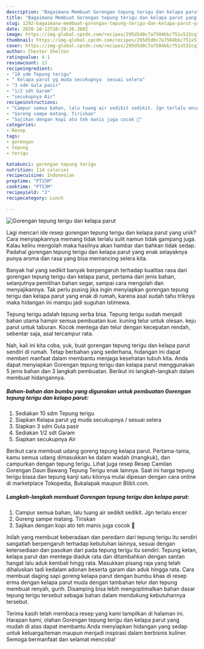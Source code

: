 ```yaml
---
description: "Bagaimana Membuat Gorengan tepung terigu dan kelapa parut yang Lezat"
title: "Bagaimana Membuat Gorengan tepung terigu dan kelapa parut yang Lezat"
slug: 1292-bagaimana-membuat-gorengan-tepung-terigu-dan-kelapa-parut-yang-lezat
date: 2020-10-12T10:29:26.260Z
image: https://img-global.cpcdn.com/recipes/295d5d0c7a7504bb/751x532cq70/gorengan-tepung-terigu-dan-kelapa-parut-foto-resep-utama.jpg
thumbnail: https://img-global.cpcdn.com/recipes/295d5d0c7a7504bb/751x532cq70/gorengan-tepung-terigu-dan-kelapa-parut-foto-resep-utama.jpg
cover: https://img-global.cpcdn.com/recipes/295d5d0c7a7504bb/751x532cq70/gorengan-tepung-terigu-dan-kelapa-parut-foto-resep-utama.jpg
author: Chester Shelton
ratingvalue: 4.1
reviewcount: 13
recipeingredient:
- "10 sdm Tepung terigu"
- " Kelapa parut yg muda secukupnya  sesuai selera"
- "3 sdm Gula pasir"
- "1/2 sdt Garam"
- "secukupnya Air"
recipeinstructions:
- "Campur semua bahan, lalu tuang air sedikit sedikit. Jgn terlalu encer"
- "Goreng sampe matang. Tiriskan"
- "Sajikan dengan kopi ato teh manis juga cocok 🥰"
categories:
- Resep
tags:
- gorengan
- tepung
- terigu

katakunci: gorengan tepung terigu 
nutrition: 114 calories
recipecuisine: Indonesian
preptime: "PT15M"
cooktime: "PT53M"
recipeyield: "2"
recipecategory: Lunch

---
```



![Gorengan tepung terigu dan kelapa parut](https://img-global.cpcdn.com/recipes/295d5d0c7a7504bb/751x532cq70/gorengan-tepung-terigu-dan-kelapa-parut-foto-resep-utama.jpg)

Lagi mencari ide resep gorengan tepung terigu dan kelapa parut yang unik? Cara menyiapkannya memang tidak terlalu sulit namun tidak gampang juga. Kalau keliru mengolah maka hasilnya akan hambar dan bahkan tidak sedap. Padahal gorengan tepung terigu dan kelapa parut yang enak selayaknya punya aroma dan rasa yang bisa memancing selera kita.

Banyak hal yang sedikit banyak berpengaruh terhadap kualitas rasa dari gorengan tepung terigu dan kelapa parut, pertama dari jenis bahan, selanjutnya pemilihan bahan segar, sampai cara mengolah dan menyajikannya. Tak perlu pusing jika ingin menyiapkan gorengan tepung terigu dan kelapa parut yang enak di rumah, karena asal sudah tahu triknya maka hidangan ini mampu jadi suguhan istimewa.

Tepung terigu adalah tepung serba bisa. Tepung terigu sudah menjadi bahan utama hampir semua pembuatan kue. kuning telur untuk olesan. keju parut untuk taburan. Kocok mentega dan telur dengan kecepatan rendah, sebentar saja, asal tercampur rata.


Nah, kali ini kita coba, yuk, buat gorengan tepung terigu dan kelapa parut sendiri di rumah. Tetap berbahan yang sederhana, hidangan ini dapat memberi manfaat dalam membantu menjaga kesehatan tubuh kita. Anda dapat menyiapkan Gorengan tepung terigu dan kelapa parut menggunakan 5 jenis bahan dan 3 langkah pembuatan. Berikut ini langkah-langkah dalam membuat hidangannya.

<!--inarticleads1-->

##### Bahan-bahan dan bumbu yang digunakan untuk pembuatan Gorengan tepung terigu dan kelapa parut:

1. Sediakan 10 sdm Tepung terigu
1. Siapkan  Kelapa parut yg muda secukupnya / sesuai selera
1. Siapkan 3 sdm Gula pasir
1. Sediakan 1/2 sdt Garam
1. Siapkan secukupnya Air


Berikut cara membuat udang goreng tepung kelapa parut. Pertama-tama, kamu semua udang dimasukkan ke dalam wadah (mangkuk), dan campurkan dengan tepung terigu. Lihat juga resep Resep Camilan Gorengan Daun Bawang Tepung Terigu enak lainnya. Saat ini harga tepung terigu biasa dan tepung kanji satu kilonya mulai dipesan dengan cara online di marketplace Tokopedia, Bukalapak maupun Blibli.com. 

<!--inarticleads2-->

##### Langkah-langkah membuat Gorengan tepung terigu dan kelapa parut:

1. Campur semua bahan, lalu tuang air sedikit sedikit. Jgn terlalu encer
1. Goreng sampe matang. Tiriskan
1. Sajikan dengan kopi ato teh manis juga cocok 🥰


Inilah yang membuat keberadaan dan peredarn dari tepung terigu itu sendiri sangatlah berpengaruh terhadap kebutuhan lainnya, sesuai dengan ketersediaan dan pasokan dari pada tepung terigu itu sendiri. Tepung ketan, kelapa parut dan mentega diaduk rata dan ditambahkan dengan santan hangat lalu aduk kembali hingg rata. Masukkan pisang raja yang telah dihaluskan tadi kedalam adonan beserta garam dan aduk hingga rata. Cara membuat daging sapi goreng kelapa parut dengan bumbu khas di resep erma dengan kelapa parut muda dengan tambahan telur dan tepung membuat renyah, gurih. Disamping bisa lebih mengoptimalkan bahan dasar tepung terigu tersebut sebagai bahan dalam mendukung kebutuhannya tersebut. 

Terima kasih telah membaca resep yang kami tampilkan di halaman ini. Harapan kami, olahan Gorengan tepung terigu dan kelapa parut yang mudah di atas dapat membantu Anda menyiapkan hidangan yang sedap untuk keluarga/teman maupun menjadi inspirasi dalam berbisnis kuliner. Semoga bermanfaat dan selamat mencoba!

